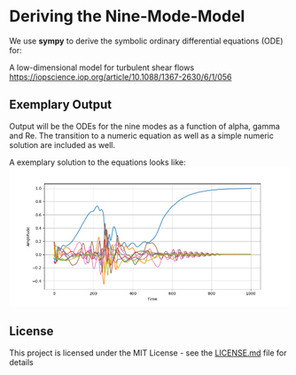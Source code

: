 # Deriving the Nine-Mode-Model

We use **sympy** to derive the symbolic ordinary differential equations (ODE) for:

A low-dimensional model for turbulent shear flows  
https://iopscience.iop.org/article/10.1088/1367-2630/6/1/056


## Exemplary Output

Output will be the ODEs for the nine modes as a function of alpha, gamma and Re.
The transition to a numeric equation as well as a simple numeric solution are included as well.

A exemplary solution to the equations looks like:  
![Solution to the Nine Mode Model](img/solution.png)


## License

This project is licensed under the MIT License - see the [LICENSE.md](LICENSE.md) file for details
